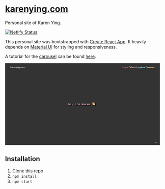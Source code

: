 # [karenying.com](https://karenying.com)

Personal site of Karen Ying.

[![Netlify Status](https://api.netlify.com/api/v1/badges/d9b919d2-70aa-4446-827a-966c9ee47c5f/deploy-status)](https://app.netlify.com/sites/karen-ying/deploys)

This personal site was bootstrapped with [Create React App](https://github.com/facebook/create-react-app). It heavily depends on [Material UI](https://material-ui.com/) for styling and responsiveness.

A tutorial for the [carousel](https://karenying.com/projects) can be found [here](https://medium.com/frontend-digest/let-2020-be-the-year-png-icons-die-aeb898263180?source=friends_link&sk=d48411e6b94be910e63410e8244ea887).

![](./public/preview.png)

## Installation

1. Clone this repo
2. `npm install`
3. `npm start`
